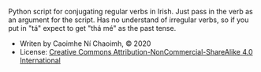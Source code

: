 Python script for conjugating regular verbs in Irish. Just pass in the verb as an argument for the script. Has no understand of irregular verbs, so if you put in "tá" expect to get "thá mé" as the past tense.


- Writen by Caoimhe Ní Chaoimh, © 2020
- License: [Creative Commons Attribution-NonCommercial-ShareAlike 4.0 International][CC BY-NC-SA 4.0]

[CC BY-NC-SA 4.0]: https://creativecommons.org/licenses/by-nc-sa/4.0/
